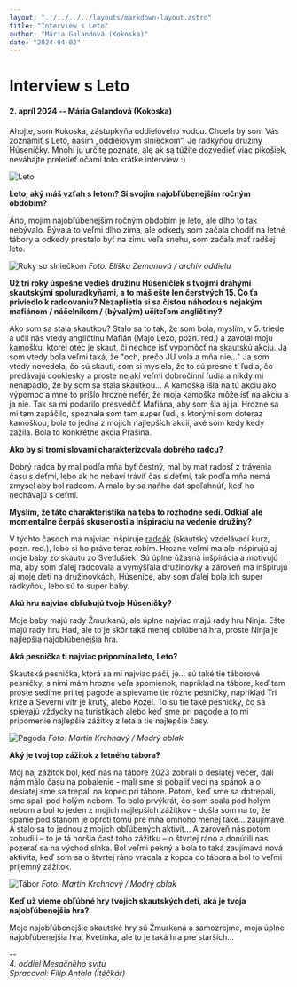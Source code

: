 ```yaml
---
layout: "../../../../layouts/markdown-layout.astro"
title: "Interview s Leto"
author: "Mária Galandová (Kokoska)"
date: "2024-04-02"
---
```


# Interview s Leto
#### 2. apríl 2024 -- Mária Galandová (Kokoska)

Ahojte, som Kokoska, zástupkyňa oddielového vodcu. Chcela by som Vás zoznámiť s Leto, naším „oddielovým slniečkom“. Je radkyňou družiny Húseničky. Mnohí ju určite poznáte, ale ak sa túžite dozvedieť viac pikošiek, neváhajte preletieť očami toto krátke interview :)

![Leto](/media/interview-leto/interview-cover.png)

**Leto, aký máš vzťah s letom? Si svojím najobľúbenejším ročným obdobím?**

Áno, mojím najobľúbenejším ročným obdobím je leto, ale dlho to tak nebývalo. Bývala to veľmi dlho zima, ale odkedy som začala chodiť na letné tábory a odkedy prestalo byť na zimu veľa snehu, som začala mať radšej leto.

![Ruky so slniečkom](/media/interview-leto/J3D_20241020_105733_EZ.mod.jpg) 
*Foto: Eliška Zemanová / archív oddielu*

**Už tri roky úspešne vedieš družinu Húseničiek s tvojimi drahými skautskými spoluradkyňami, a to máš ešte len čerstvých 15. Čo ťa priviedlo k radcovaniu? Nezaplietla si sa čistou náhodou s nejakým mafiánom / náčelníkom / (bývalým) učiteľom angličtiny?**

Ako som sa stala skautkou? Stalo sa to tak, že som bola, myslím, v 5. triede a učil nás vtedy angličtinu Mafián (Majo Lezo, pozn. red.) a zavolal moju kamošku, ktorej otec je skaut, či nechce ísť vypomôcť na skautskú akciu. Ja som vtedy bola veľmi taká, že "och, prečo JU volá a mňa nie…" Ja som vtedy nevedela, čo sú skauti, som si myslela, že to sú presne tí ľudia, čo predávajú cookiesky a proste nejakí veľmi dobročinní ľudia a nikdy mi nenapadlo, že by som sa stala skautkou… A kamoška išla na tú akciu ako výpomoc a mne to prišlo hrozne nefér, že moja kamoška môže ísť na akciu a ja nie. Tak sa mi podarilo presvedčiť Mafiána, aby som šla aj ja. Hrozne sa mi tam zapáčilo, spoznala som tam super ľudí, s ktorými som doteraz kamoškou, bola to jedna z mojich najlepších akcií, aké som kedy kedy zažila. Bola to konkrétne akcia Prašina.

**Ako by si tromi slovami charakterizovala dobrého radcu?**

Dobrý radca by mal podľa mňa byť čestný, mal by mať radosť z trávenia času s deťmi, lebo ak ho nebaví tráviť čas s deťmi, tak podľa mňa nemá zmysel aby bol radcom. A malo by sa naňho dať spoľahnúť, keď ho nechávajú s deťmi.

**Myslím, že táto charakteristika na teba to rozhodne sedí. Odkiaľ ale momentálne čerpáš skúsenosti a inšpiráciu na vedenie družiny?**

V týchto časoch ma najviac inšpiruje [radcák](https://www.skauting.sk/skauti/vzdelavanie/system-vzdelavania/radcovsky-kurz/) (skautský vzdelávací kurz, pozn. red.), lebo si ho práve teraz robím. Hrozne veľmi ma ale inšpirujú aj moje baby zo skautu zo Svetlušiek. Sú úplne úžasná inšpirácia a motivujú ma, aby som ďalej radcovala a vymýšľala družinovky a zároveň ma inšpirujú aj moje deti na družinovkách, Húsenice, aby som ďalej bola ich super radkyňou, lebo sú to super baby.

**Akú hru najviac obľubujú tvoje Húseničky?**

Moje baby majú rady Žmurkanú, ale úplne najviac majú rady hru Ninja. Ešte majú rady hru Had, ale to je skôr taká menej obľúbená hra, proste Ninja je najlepšia najobľúbenejšia hra.

**Aká pesnička ti najviac pripomína leto, Leto?**

Skautská pesnička, ktorá sa mi najviac páči, je… sú také tie táborové pesničky, s nimi mám hrozne veľa spomienok, napríklad na tábore, keď tam proste sedíme pri tej pagode a spievame tie rôzne pesničky, napríklad Tri kríže a Severní vítr je krutý, alebo Kozel. To sú tie také pesničky, čo sa spievajú vždycky na turistikách alebo keď sme pri pagode a to mi pripomenie najlepšie zážitky z leta a tie najlepšie časy.

![Pagoda](/media/interview-leto/DSC_0369.JPG)
*Foto: Martin Krchnavý / Modrý oblak*


**Aký je tvoj top zážitok z letného tábora?**

Môj naj zážitok bol, keď nás na tábore 2023 zobrali o desiatej večer, dali nám málo času na pobalenie - mali sme si pobaliť veci na spánok a o desiatej sme sa trepali na kopec pri tábore. Potom, keď sme sa dotrepali, sme spali pod holým nebom. To bolo prvýkrát, čo som spala pod holým nebom a bol to jeden z mojich najlepších zážitkov - došla som na to, že spanie pod stanom je oproti tomu pre mňa omnoho menej také... zaujímavé. A stalo sa to jednou z mojich obľúbených aktivít…
A zároveň nás potom zobudili – to je tá horšia časť toho zážitku – o štvrtej ráno a donútili nás pozerať sa na východ slnka. Bol veľmi pekný a bola to taká zaujímavá nová aktivita, keď som sa o štvrtej ráno vracala z kopca do tábora a bol to veľmi príjemný zážitok.

![Tábor](/media/interview-leto/DSC_0699.JPG)
*Foto: Martin Krchnavý / Modrý oblak*

**Keď už vieme obľúbné hry tvojich skautských detí, aká je tvoja najobľúbenejšia hra?**

Moje najobľúbenejšie skautské hry sú Žmurkaná a samozrejme, moja úplne najobľúbenejšia hra, Kvetinka, ale to je taká hra pre starších...

--<br/>*4. oddiel Mesačného svitu*<br/>
*Spracoval: Filip Antala (Ítéčkár)*

